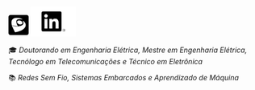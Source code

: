 [<img src="https://raw.githubusercontent.com/ferreirad08/ferreirad08/main/lattes-square.svg" width="40">](http://lattes.cnpq.br/3863655668683045)
[<img src="https://raw.githubusercontent.com/ferreirad08/ferreirad08/main/LinkedIn-Icon-Black-Logo.wine.svg" width="90">](https://www.linkedin.com/in/david-f-3a918ba5)

:mortar_board: _Doutorando em Engenharia Elétrica, Mestre em Engenharia Elétrica, Tecnólogo em Telecomunicações e Técnico em Eletrônica_

:books: _Redes Sem Fio, Sistemas Embarcados e Aprendizado de Máquina_
